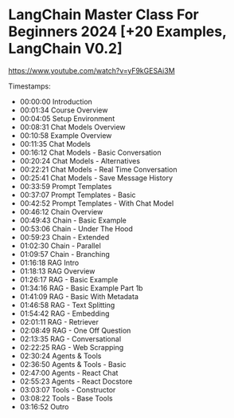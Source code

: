 # LangChain Master Class For Beginners 2024 [+20 Examples, LangChain V0.2]

https://www.youtube.com/watch?v=yF9kGESAi3M

Timestamps:
- 00:00:00 Introduction
- 00:01:34 Course Overview
- 00:04:05 Setup Environment
- 00:08:31 Chat Models Overview
- 00:10:58 Example Overview
- 00:11:35 Chat Models
- 00:16:12 Chat Models - Basic Conversation
- 00:20:24 Chat Models - Alternatives
- 00:22:21 Chat Models - Real Time Conversation
- 00:25:41 Chat Models - Save Message History
- 00:33:59 Prompt Templates
- 00:37:07 Prompt Templates - Basic
- 00:42:52 Prompt Templates - With Chat Model
- 00:46:12 Chain Overview
- 00:49:43 Chain - Basic Example
- 00:53:06 Chain - Under The Hood
- 00:59:23 Chain - Extended
- 01:02:30 Chain - Parallel
- 01:09:57 Chain - Branching
- 01:16:18 RAG Intro
- 01:18:13 RAG Overview
- 01:26:17 RAG - Basic Example
- 01:34:16 RAG - Basic Example Part 1b
- 01:41:09 RAG - Basic With Metadata
- 01:46:58 RAG - Text Splitting
- 01:54:42 RAG - Embedding
- 02:01:11 RAG - Retriever
- 02:08:49 RAG - One Off Question
- 02:13:35 RAG - Conversational
- 02:22:25 RAG - Web Scrapping
- 02:30:24 Agents & Tools
- 02:36:50 Agents & Tools - Basic
- 02:47:00 Agents - React Chat
- 02:55:23 Agents - React Docstore
- 03:03:07 Tools - Constructor
- 03:08:22 Tools - Base Tools
- 03:16:52 Outro
